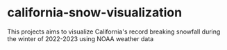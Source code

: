 # california-snow-visualization
This projects aims to visualize California's record breaking snowfall during the winter of 2022-2023 using NOAA weather data
